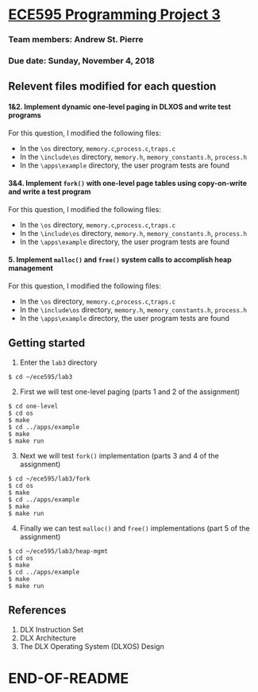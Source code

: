 # [ECE595 Programming Project 3](https://engineering.purdue.edu/~ece595/labs_2018/lab3.html)

### Team members: Andrew St. Pierre
### Due date: Sunday, November 4, 2018

## Relevent files modified for each question
#### 1&2. Implement dynamic one-level paging in DLXOS and write test programs 
For this question, I modified the following files:  
* In the ```\os``` directory, ```memory.c```,```process.c```,```traps.c```  
* In the ```\include\os``` directory, ```memory.h```, ```memory_constants.h```, ```process.h```  
* In the ```\apps\example``` directory, the user program tests are found  
#### 3&4. Implement ```fork()``` with one-level page tables using copy-on-write and write a test program
For this question, I modified the following files:  
* In the ```\os``` directory, ```memory.c```,```process.c```,```traps.c```  
* In the ```\include\os``` directory, ```memory.h```, ```memory_constants.h```, ```process.h```  
* In the ```\apps\example``` directory, the user program tests are found  
#### 5. Implement ```malloc()``` and ```free()``` system calls to accomplish heap management  
For this question, I modified the following files:  
* In the ```\os``` directory, ```memory.c```,```process.c```,```traps.c```  
* In the ```\include\os``` directory, ```memory.h```, ```memory_constants.h```, ```process.h```  
* In the ```\apps\example``` directory, the user program tests are found  

## Getting started
1. Enter the ```lab3``` directory  
```
$ cd ~/ece595/lab3  
```  
2. First we will test one-level paging (parts 1 and 2 of the assignment)  
```
$ cd one-level
$ cd os
$ make  
$ cd ../apps/example  
$ make  
$ make run
``` 
3. Next we will test ```fork()``` implementation (parts 3 and 4 of the assignment)
```
$ cd ~/ece595/lab3/fork
$ cd os
$ make  
$ cd ../apps/example  
$ make  
$ make run  
```
4. Finally we can test ```malloc()``` and ```free()``` implementations (part 5 of the assignment)
```
$ cd ~/ece595/lab3/heap-mgmt
$ cd os
$ make  
$ cd ../apps/example  
$ make  
$ make run  
```  

## References  
1. DLX Instruction Set  
2. DLX Architecture  
3. The DLX Operating System (DLXOS) Design  

# END-OF-README
